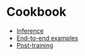 # Cookbook

- [Inference](inference/)
- [End-to-end examples](end_to_end_examples/)
- [Post-training](post_training_links.md)
